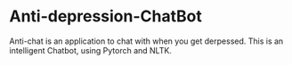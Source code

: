 # Anti-depression-ChatBot
Anti-chat is an application to chat with when  you get derpessed.
This is an intelligent Chatbot, using Pytorch and NLTK.
